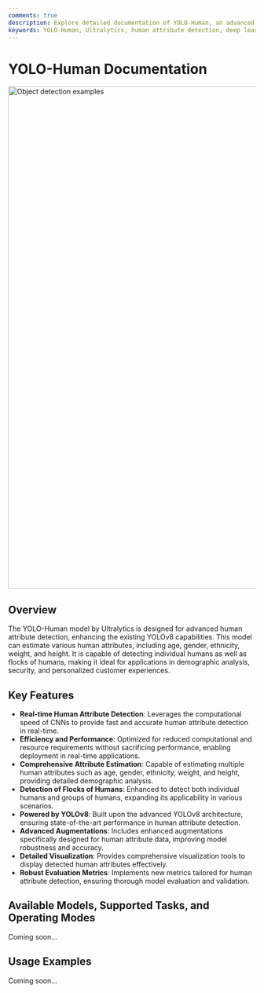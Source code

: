 ```yaml
---
comments: true
description: Explore detailed documentation of YOLO-Human, an advanced human attribute detection model. Learn about its features, configurations, usage with the Ultralytics Python API, and more.
keywords: YOLO-Human, Ultralytics, human attribute detection, deep learning, YOLOv8, human-centric datasets, Ultralytics Python API, model training, model prediction, augmentation, visualization, metrics
---
```


# YOLO-Human Documentation

<img width="1024" src="https://github.com/ultralytics/ultralytics/assets/3855193/c49d8b56-aed6-4303-82b2-790aa24b5515" alt="Object detection examples">

## Overview
The YOLO-Human model by Ultralytics is designed for advanced human attribute detection, enhancing the existing YOLOv8 capabilities. This model can estimate various human attributes, including age, gender, ethnicity, weight, and height. It is capable of detecting individual humans as well as flocks of humans, making it ideal for applications in demographic analysis, security, and personalized customer experiences.

## Key Features
- **Real-time Human Attribute Detection**: Leverages the computational speed of CNNs to provide fast and accurate human attribute detection in real-time.
- **Efficiency and Performance**: Optimized for reduced computational and resource requirements without sacrificing performance, enabling deployment in real-time applications.
- **Comprehensive Attribute Estimation**: Capable of estimating multiple human attributes such as age, gender, ethnicity, weight, and height, providing detailed demographic analysis.
- **Detection of Flocks of Humans**: Enhanced to detect both individual humans and groups of humans, expanding its applicability in various scenarios.
- **Powered by YOLOv8**: Built upon the advanced YOLOv8 architecture, ensuring state-of-the-art performance in human attribute detection.
- **Advanced Augmentations**: Includes enhanced augmentations specifically designed for human attribute data, improving model robustness and accuracy.
- **Detailed Visualization**: Provides comprehensive visualization tools to display detected human attributes effectively.
- **Robust Evaluation Metrics**: Implements new metrics tailored for human attribute detection, ensuring thorough model evaluation and validation.


## Available Models, Supported Tasks, and Operating Modes

Coming soon...


## Usage Examples

Coming soon...